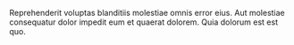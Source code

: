 Reprehenderit voluptas blanditiis molestiae omnis error eius. Aut molestiae consequatur dolor impedit eum et quaerat dolorem. Quia dolorum est est quo.